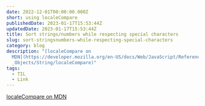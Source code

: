 ```yaml
---
date: 2022-12-01T00:00:00.000Z
short: using localeCompare
publishedDate: 2023-01-17T15:53:44Z
updatedDate: 2023-01-17T15:53:44Z
title: Sort strings/numbers while respecting special characters
slug: sort-stringsnumbers-while-respecting-special-characters
category: blog
description: "[localeCompare on
  MDN](https://developer.mozilla.org/en-US/docs/Web/JavaScript/Reference/Global\
  _Objects/String/localeCompare)"
tags:
  - TIL
  - Link
---
```



[localeCompare on MDN](https://developer.mozilla.org/en-US/docs/Web/JavaScript/Reference/Global_Objects/String/localeCompare)
